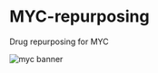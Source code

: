 # MYC-repurposing
Drug repurposing for MYC
 
 ![myc banner](https://user-images.githubusercontent.com/48244638/53980803-eb595980-4119-11e9-914d-80016d729e1b.png)

